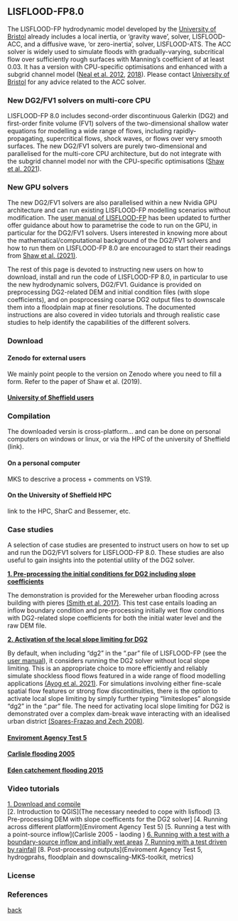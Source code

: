 
## LISFLOOD-FP8.0

The LISFLOOD-FP hydrodynamic model developed by the [University of Bristol](http://www.bristol.ac.uk/geography/research/hydrology/models/lisflood/) already includes a local inertia, or ‘gravity wave’, solver, LISFLOOD-ACC, and a diffusive wave, ‘or zero-inertia’, solver, LISFLOOD-ATS. The ACC solver is widely used to simulate floods with gradually-varying, subcritical flow over sufficiently rough surfaces with Manning’s coefficient of at least 0.03. It has a version with CPU-specific optimisations and enhanced with a subgrid channel model ([Neal et al. 2012](https://agupubs.onlinelibrary.wiley.com/doi/10.1029/2012WR012514), [2018](https://www.sciencedirect.com/science/article/pii/S1364815217307478)). Please contact [University of Bristol](http://www.bristol.ac.uk/geography/research/hydrology/models/lisflood/) for any advice related to the ACC solver.   

### New DG2/FV1 solvers on multi-core CPU 
LISFLOOD-FP 8.0 includes second-order discontinuous Galerkin (DG2) and first-order finite volume (FV1) solvers of the two-dimensional shallow water equations for modelling a wide range of flows, including rapidly-propagating, supercritical flows, shock waves, or flows over very smooth surfaces. The new DG2/FV1 solvers are purely two-dimensional and parallelised for the multi-core CPU architecture, but do not integrate with the subgrid channel model nor with the CPU-specific optimisations ([Shaw et al. 2021](https://gmd.copernicus.org/preprints/gmd-2020-340/)).

### New GPU solvers  
The new DG2/FV1 solvers are also parallelised within a new Nvidia GPU architecture and can run existing LISFLOOD-FP modelling scenarios without modification. The [user manual of LISFLOOD-FP](https://drive.google.com/file/d/1Yk5txMWWfSqPcPOqjQh30XLSp8Sypy1M/view?usp=sharing) has been updated to further offer guidance about how to parametrise the code to run on the GPU, in particular for the DG2/FV1 solvers. Users interested in knowing more about the mathematical/computational background of the DG2/FV1 solvers and how to run them on LISFLOOD-FP 8.0 are encouraged to start their readings from [Shaw et al. (2021)](https://gmd.copernicus.org/preprints/gmd-2020-340/). 

The rest of this page is devoted to instructing new users on how to download, install and run the code of LISFLOOD-FP 8.0, in particular to use the new hydrodynamic solvers, DG2/FV1. Guidance is provided on preprocessing DG2-related DEM and initial condition files (with slope coefficients), and on posprocessing coarse DG2 output files to downscale them into a floodplain map at finer resolutions. The documented instructions are also covered in video tutorials and through realistic case studies to help identify the capabilities of the different solvers. 


### Download  

#### Zenodo for external users 
We mainly point people to the version on Zenodo where you need to fill a form. Refer to the paper of Shaw et al. (2019). 

#### [University of Sheffield users](./UoS_HPC.md) 


### Compilation   
The downloaded versin is cross-platform... and can be done on personal computers on windows or linux, or via the HPC of the university of Sheffield (link).  

#### On a personal computer
MKS to descrive a process + comments on VS19.  

#### On the University of Sheffield HPC 
link to the HPC, SharC and Bessemer, etc. 


### Case studies 
A selection of case studies are presented to instruct users on how to set up and run the DG2/FV1 solvers for LISFLOOD-FP 8.0. These studies are also useful to gain insights into the potential utility of the DG2 solver. 

[**1. Pre-processing the initial conditions for DG2 including slope coefficients**](./Merewether.md) 

The demonstration is provided for the Mereweher urban flooding across building with pieres [(Smith et al. 2017)](https://www.tandfonline.com/doi/abs/10.1080/15715124.2016.1193510). This test case entails loading an inflow boundary condition and pre-processing initially wet flow conditions with DG2-related slope coefficients for both the initial water level and the raw DEM file.    

[**2. Activation of the local slope limiting for DG2**](./25_Blocks.md) 

By default, when including “dg2” in the “.par” file of LISFLOOD-FP (see the [user manual](https://drive.google.com/file/d/1Yk5txMWWfSqPcPOqjQh30XLSp8Sypy1M/view?usp=sharing)), it considers running the DG2 solver without local slope limiting. This is an appropriate choice to more efficiently and reliably simulate shockless flood flows featured in a wide range of flood modelling applications [(Ayog et al. 2021)](https://www.sciencedirect.com/science/article/abs/pii/S0022169420313858). For simulations involving either fine-scale spatial flow features or strong flow discontinuities, there is the option to activate local slope limiting by simply further typing “limiteslopes” alongside “dg2” in the “.par” file. The need for activating local slope limiting for DG2 is demonstrated over a complex dam-break wave interacting with an idealised urban district [(Soares-Frazao and Zech 2008)](https://www.tandfonline.com/doi/abs/10.3826/jhr.2008.3164).

#### [Enviroment Agency Test 5](./EnvAcy5.md)  
#### [Carlisle flooding 2005](./Carlistle_flooding.md)
#### [Eden catchement flooding 2015](./Desmond_Eden2015.md)  


### Video tutorials  
[1. Download and compile](./VideoTutorials/Download_and_compile)   
[2. Introduction to QGIS](The necessary needed to cope with lisflood)
[3. Pre-processing DEM with slope coefficents for the DG2 solver]
[4. Running across different platform](Enviroment Agency Test 5)
[5. Running a test with a point-source inflow](Carlisle 2005 - laoding )
[6. Running with a test with a boundary-source inflow and initially wet areas](Merewether)
[7. Running with a test driven by rainfall](Eden)
[8. Post-processing outputs](Enviroment Agency Test 5, hydrogprahs, floodplain and downscaling-MKS-toolkit, metrics)


### License 


### References 




[back](./)

